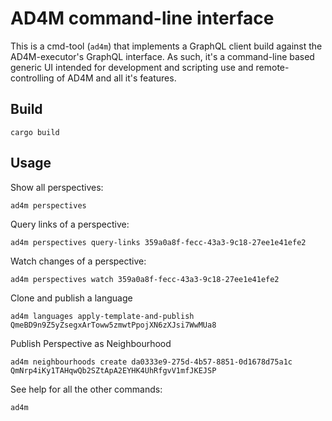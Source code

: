 # AD4M command-line interface

This is a cmd-tool (`ad4m`) that implements a GraphQL client build against the AD4M-executor's GraphQL interface.
As such, it's a command-line based generic UI intended for development and scripting use and remote-controlling
of AD4M and all it's features.

## Build
```
cargo build
```

## Usage

Show all perspectives:
```
ad4m perspectives
```

Query links of a perspective:
```
ad4m perspectives query-links 359a0a8f-fecc-43a3-9c18-27ee1e41efe2
```

Watch changes of a perspective:
```
ad4m perspectives watch 359a0a8f-fecc-43a3-9c18-27ee1e41efe2
```

Clone and publish a language
```
ad4m languages apply-template-and-publish QmeBD9n9Z5yZsegxArToww5zmwtPpojXN6zXJsi7WwMUa8
```

Publish Perspective as Neighbourhood
```
ad4m neighbourhoods create da0333e9-275d-4b57-8851-0d1678d75a1c QmNrp4iKy1TAHqwQb2SZtApA2EYHK4UhRfgvV1mfJKEJSP
```

See help for all the other commands:
```
ad4m
```
